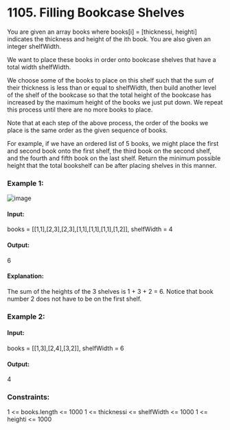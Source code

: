 # 1105. Filling Bookcase Shelves
You are given an array books where books[i] = [thicknessi, heighti] indicates the thickness and height of the ith book. You are also given an integer shelfWidth.

We want to place these books in order onto bookcase shelves that have a total width shelfWidth.

We choose some of the books to place on this shelf such that the sum of their thickness is less than or equal to shelfWidth, then build another level of the shelf of the bookcase so that the total height of the bookcase has increased by the maximum height of the books we just put down. We repeat this process until there are no more books to place.

Note that at each step of the above process, the order of the books we place is the same order as the given sequence of books.

For example, if we have an ordered list of 5 books, we might place the first and second book onto the first shelf, the third book on the second shelf, and the fourth and fifth book on the last shelf.
Return the minimum possible height that the total bookshelf can be after placing shelves in this manner.

### Example 1:
![image](https://github.com/user-attachments/assets/d439a4c4-a780-4426-b585-cffce8067ca1)
#### Input: 
books = [[1,1],[2,3],[2,3],[1,1],[1,1],[1,1],[1,2]], shelfWidth = 4
#### Output:
6
#### Explanation:
The sum of the heights of the 3 shelves is 1 + 3 + 2 = 6.
Notice that book number 2 does not have to be on the first shelf.

### Example 2:
#### Input:
books = [[1,3],[2,4],[3,2]], shelfWidth = 6
#### Output:
4
 
### Constraints:
1 <= books.length <= 1000
1 <= thicknessi <= shelfWidth <= 1000
1 <= heighti <= 1000

